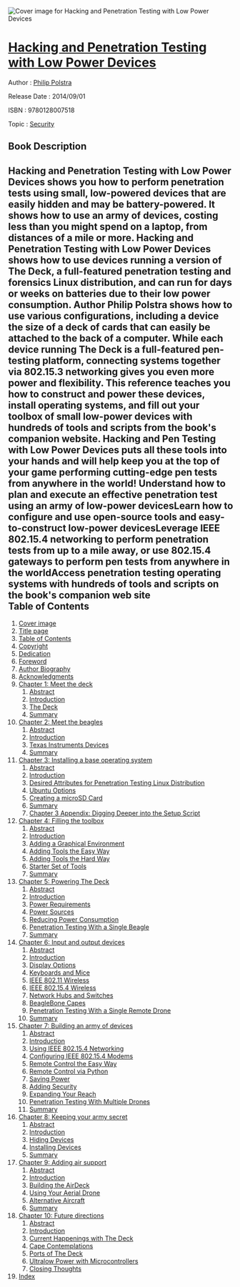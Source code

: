 ![Cover image for Hacking and Penetration Testing with Low Power Devices](https://imgdetail.ebookreading.net/cover/cover/security/EB9780128007518.jpg)

[Hacking and Penetration Testing with Low Power Devices](https://ebookreading.net/view/book/Hacking+and+Penetration+Testing+with+Low+Power+Devices-EB9780128007518_1.html "Hacking and Penetration Testing with Low Power Devices")
====================================================================================================================

Author : [Philip Polstra](https://ebookreading.net/search/author/Philip+Polstra)

Release Date : 2014/09/01

ISBN : 9780128007518

Topic : [Security](https://ebookreading.net/search/category/security)

Book Description
-----------------

Hacking and Penetration Testing with Low Power Devices shows you how to perform penetration tests using small, low-powered devices that are easily hidden and may be battery-powered. It shows how to use an army of devices, costing less than you might spend on a laptop, from distances of a mile or more.
Hacking and Penetration Testing with Low Power Devices shows how to use devices running a version of The Deck, a full-featured penetration testing and forensics Linux distribution, and can run for days or weeks on batteries due to their low power consumption. Author Philip Polstra shows how to use various configurations, including a device the size of a deck of cards that can easily be attached to the back of a computer.
While each device running The Deck is a full-featured pen-testing platform, connecting systems together via 802.15.3 networking gives you even more power and flexibility. This reference teaches you how to construct and power these devices, install operating systems, and fill out your toolbox of small low-power devices with hundreds of tools and scripts from the book's companion website. Hacking and Pen Testing with Low Power Devices puts all these tools into your hands and will help keep you at the top of your game performing cutting-edge pen tests from anywhere in the world!
Understand how to plan and execute an effective penetration test using an army of low-power devicesLearn how to configure and use open-source tools and easy-to-construct low-power devicesLeverage IEEE 802.15.4 networking to perform penetration tests from up to a mile away, or use 802.15.4 gateways to perform pen tests from anywhere in the worldAccess penetration testing operating systems with hundreds of tools and scripts on the book's companion web site              
Table of Contents
-----------------

1. [Cover image](https://ebookreading.net/view/book/Hacking+and+Penetration+Testing+with+Low+Power+Devices-EB9780128007518_1.html)
1. [Title page](https://ebookreading.net/view/book/Hacking+and+Penetration+Testing+with+Low+Power+Devices-EB9780128007518_2.html)
1. [Table of Contents](https://ebookreading.net/view/book/Hacking+and+Penetration+Testing+with+Low+Power+Devices-EB9780128007518_3.html)
1. [Copyright](https://ebookreading.net/view/book/Hacking+and+Penetration+Testing+with+Low+Power+Devices-EB9780128007518_4.html)
1. [Dedication](https://ebookreading.net/view/book/Hacking+and+Penetration+Testing+with+Low+Power+Devices-EB9780128007518_5.html)
1. [Foreword](https://ebookreading.net/view/book/Hacking+and+Penetration+Testing+with+Low+Power+Devices-EB9780128007518_6.html)
1. [Author Biography](https://ebookreading.net/view/book/Hacking+and+Penetration+Testing+with+Low+Power+Devices-EB9780128007518_7.html)
1. [Acknowledgments](https://ebookreading.net/view/book/Hacking+and+Penetration+Testing+with+Low+Power+Devices-EB9780128007518_8.html)
1. [Chapter 1: Meet the deck](https://ebookreading.net/view/book/Hacking+and+Penetration+Testing+with+Low+Power+Devices-EB9780128007518_9.html)
    1. [Abstract](https://ebookreading.net/view/book/Hacking+and+Penetration+Testing+with+Low+Power+Devices-EB9780128007518_9.html#ab0010)
    1. [Introduction](https://ebookreading.net/view/book/Hacking+and+Penetration+Testing+with+Low+Power+Devices-EB9780128007518_9.html#s0010)
    1. [The Deck](https://ebookreading.net/view/book/Hacking+and+Penetration+Testing+with+Low+Power+Devices-EB9780128007518_9.html#s0020)
    1. [Summary](https://ebookreading.net/view/book/Hacking+and+Penetration+Testing+with+Low+Power+Devices-EB9780128007518_9.html#s0070)
1. [Chapter 2: Meet the beagles](https://ebookreading.net/view/book/Hacking+and+Penetration+Testing+with+Low+Power+Devices-EB9780128007518_10.html)
    1. [Abstract](https://ebookreading.net/view/book/Hacking+and+Penetration+Testing+with+Low+Power+Devices-EB9780128007518_10.html#ab0010)
    1. [Introduction](https://ebookreading.net/view/book/Hacking+and+Penetration+Testing+with+Low+Power+Devices-EB9780128007518_10.html#s0010)
    1. [Texas Instruments Devices](https://ebookreading.net/view/book/Hacking+and+Penetration+Testing+with+Low+Power+Devices-EB9780128007518_10.html#s0015)
    1. [Summary](https://ebookreading.net/view/book/Hacking+and+Penetration+Testing+with+Low+Power+Devices-EB9780128007518_10.html#s0040)
1. [Chapter 3: Installing a base operating system](https://ebookreading.net/view/book/Hacking+and+Penetration+Testing+with+Low+Power+Devices-EB9780128007518_11.html)
    1. [Abstract](https://ebookreading.net/view/book/Hacking+and+Penetration+Testing+with+Low+Power+Devices-EB9780128007518_11.html#ab0010)
    1. [Introduction](https://ebookreading.net/view/book/Hacking+and+Penetration+Testing+with+Low+Power+Devices-EB9780128007518_11.html#s0010)
    1. [Desired Attributes for Penetration Testing Linux Distribution](https://ebookreading.net/view/book/Hacking+and+Penetration+Testing+with+Low+Power+Devices-EB9780128007518_11.html#s0095)
    1. [Ubuntu Options](https://ebookreading.net/view/book/Hacking+and+Penetration+Testing+with+Low+Power+Devices-EB9780128007518_11.html#s0100)
    1. [Creating a microSD Card](https://ebookreading.net/view/book/Hacking+and+Penetration+Testing+with+Low+Power+Devices-EB9780128007518_11.html#s0120)
    1. [Summary](https://ebookreading.net/view/book/Hacking+and+Penetration+Testing+with+Low+Power+Devices-EB9780128007518_11.html#s0125)
    1. [Chapter 3 Appendix: Digging Deeper into the Setup Script](https://ebookreading.net/view/book/Hacking+and+Penetration+Testing+with+Low+Power+Devices-EB9780128007518_11.html#s0135)
1. [Chapter 4: Filling the toolbox](https://ebookreading.net/view/book/Hacking+and+Penetration+Testing+with+Low+Power+Devices-EB9780128007518_12.html)
    1. [Abstract](https://ebookreading.net/view/book/Hacking+and+Penetration+Testing+with+Low+Power+Devices-EB9780128007518_12.html#ab0010)
    1. [Introduction](https://ebookreading.net/view/book/Hacking+and+Penetration+Testing+with+Low+Power+Devices-EB9780128007518_12.html#s0010)
    1. [Adding a Graphical Environment](https://ebookreading.net/view/book/Hacking+and+Penetration+Testing+with+Low+Power+Devices-EB9780128007518_12.html#s0015)
    1. [Adding Tools the Easy Way](https://ebookreading.net/view/book/Hacking+and+Penetration+Testing+with+Low+Power+Devices-EB9780128007518_12.html#s0025)
    1. [Adding Tools the Hard Way](https://ebookreading.net/view/book/Hacking+and+Penetration+Testing+with+Low+Power+Devices-EB9780128007518_12.html#s0045)
    1. [Starter Set of Tools](https://ebookreading.net/view/book/Hacking+and+Penetration+Testing+with+Low+Power+Devices-EB9780128007518_12.html#s0095)
    1. [Summary](https://ebookreading.net/view/book/Hacking+and+Penetration+Testing+with+Low+Power+Devices-EB9780128007518_12.html#s0125)
1. [Chapter 5: Powering The Deck](https://ebookreading.net/view/book/Hacking+and+Penetration+Testing+with+Low+Power+Devices-EB9780128007518_13.html)
    1. [Abstract](https://ebookreading.net/view/book/Hacking+and+Penetration+Testing+with+Low+Power+Devices-EB9780128007518_13.html#ab0010)
    1. [Introduction](https://ebookreading.net/view/book/Hacking+and+Penetration+Testing+with+Low+Power+Devices-EB9780128007518_13.html#s0010)
    1. [Power Requirements](https://ebookreading.net/view/book/Hacking+and+Penetration+Testing+with+Low+Power+Devices-EB9780128007518_13.html#s0015)
    1. [Power Sources](https://ebookreading.net/view/book/Hacking+and+Penetration+Testing+with+Low+Power+Devices-EB9780128007518_13.html#s0025)
    1. [Reducing Power Consumption](https://ebookreading.net/view/book/Hacking+and+Penetration+Testing+with+Low+Power+Devices-EB9780128007518_13.html#s0065)
    1. [Penetration Testing With a Single Beagle](https://ebookreading.net/view/book/Hacking+and+Penetration+Testing+with+Low+Power+Devices-EB9780128007518_13.html#s0075)
    1. [Summary](https://ebookreading.net/view/book/Hacking+and+Penetration+Testing+with+Low+Power+Devices-EB9780128007518_13.html#s0110)
1. [Chapter 6: Input and output devices](https://ebookreading.net/view/book/Hacking+and+Penetration+Testing+with+Low+Power+Devices-EB9780128007518_14.html)
    1. [Abstract](https://ebookreading.net/view/book/Hacking+and+Penetration+Testing+with+Low+Power+Devices-EB9780128007518_14.html#ab0010)
    1. [Introduction](https://ebookreading.net/view/book/Hacking+and+Penetration+Testing+with+Low+Power+Devices-EB9780128007518_14.html#s0010)
    1. [Display Options](https://ebookreading.net/view/book/Hacking+and+Penetration+Testing+with+Low+Power+Devices-EB9780128007518_14.html#s0015)
    1. [Keyboards and Mice](https://ebookreading.net/view/book/Hacking+and+Penetration+Testing+with+Low+Power+Devices-EB9780128007518_14.html#s0030)
    1. [IEEE 802.11 Wireless](https://ebookreading.net/view/book/Hacking+and+Penetration+Testing+with+Low+Power+Devices-EB9780128007518_14.html#s0035)
    1. [IEEE 802.15.4 Wireless](https://ebookreading.net/view/book/Hacking+and+Penetration+Testing+with+Low+Power+Devices-EB9780128007518_14.html#s0040)
    1. [Network Hubs and Switches](https://ebookreading.net/view/book/Hacking+and+Penetration+Testing+with+Low+Power+Devices-EB9780128007518_14.html#s0045)
    1. [BeagleBone Capes](https://ebookreading.net/view/book/Hacking+and+Penetration+Testing+with+Low+Power+Devices-EB9780128007518_14.html#s0050)
    1. [Penetration Testing With a Single Remote Drone](https://ebookreading.net/view/book/Hacking+and+Penetration+Testing+with+Low+Power+Devices-EB9780128007518_14.html#s0070)
    1. [Summary](https://ebookreading.net/view/book/Hacking+and+Penetration+Testing+with+Low+Power+Devices-EB9780128007518_14.html#s0100)
1. [Chapter 7: Building an army of devices](https://ebookreading.net/view/book/Hacking+and+Penetration+Testing+with+Low+Power+Devices-EB9780128007518_15.html)
    1. [Abstract](https://ebookreading.net/view/book/Hacking+and+Penetration+Testing+with+Low+Power+Devices-EB9780128007518_15.html#ab0010)
    1. [Introduction](https://ebookreading.net/view/book/Hacking+and+Penetration+Testing+with+Low+Power+Devices-EB9780128007518_15.html#s0010)
    1. [Using IEEE 802.15.4 Networking](https://ebookreading.net/view/book/Hacking+and+Penetration+Testing+with+Low+Power+Devices-EB9780128007518_15.html#s0015)
    1. [Configuring IEEE 802.15.4 Modems](https://ebookreading.net/view/book/Hacking+and+Penetration+Testing+with+Low+Power+Devices-EB9780128007518_15.html#s0035)
    1. [Remote Control the Easy Way](https://ebookreading.net/view/book/Hacking+and+Penetration+Testing+with+Low+Power+Devices-EB9780128007518_15.html#s0050)
    1. [Remote Control via Python](https://ebookreading.net/view/book/Hacking+and+Penetration+Testing+with+Low+Power+Devices-EB9780128007518_15.html#s0055)
    1. [Saving Power](https://ebookreading.net/view/book/Hacking+and+Penetration+Testing+with+Low+Power+Devices-EB9780128007518_15.html#s0060)
    1. [Adding Security](https://ebookreading.net/view/book/Hacking+and+Penetration+Testing+with+Low+Power+Devices-EB9780128007518_15.html#s0065)
    1. [Expanding Your Reach](https://ebookreading.net/view/book/Hacking+and+Penetration+Testing+with+Low+Power+Devices-EB9780128007518_15.html#s0070)
    1. [Penetration Testing With Multiple Drones](https://ebookreading.net/view/book/Hacking+and+Penetration+Testing+with+Low+Power+Devices-EB9780128007518_15.html#s0085)
    1. [Summary](https://ebookreading.net/view/book/Hacking+and+Penetration+Testing+with+Low+Power+Devices-EB9780128007518_15.html#s0110)
1. [Chapter 8: Keeping your army secret](https://ebookreading.net/view/book/Hacking+and+Penetration+Testing+with+Low+Power+Devices-EB9780128007518_16.html)
    1. [Abstract](https://ebookreading.net/view/book/Hacking+and+Penetration+Testing+with+Low+Power+Devices-EB9780128007518_16.html#ab0010)
    1. [Introduction](https://ebookreading.net/view/book/Hacking+and+Penetration+Testing+with+Low+Power+Devices-EB9780128007518_16.html#s0010)
    1. [Hiding Devices](https://ebookreading.net/view/book/Hacking+and+Penetration+Testing+with+Low+Power+Devices-EB9780128007518_16.html#s0015)
    1. [Installing Devices](https://ebookreading.net/view/book/Hacking+and+Penetration+Testing+with+Low+Power+Devices-EB9780128007518_16.html#s0040)
    1. [Summary](https://ebookreading.net/view/book/Hacking+and+Penetration+Testing+with+Low+Power+Devices-EB9780128007518_16.html#s0065)
1. [Chapter 9: Adding air support](https://ebookreading.net/view/book/Hacking+and+Penetration+Testing+with+Low+Power+Devices-EB9780128007518_17.html)
    1. [Abstract](https://ebookreading.net/view/book/Hacking+and+Penetration+Testing+with+Low+Power+Devices-EB9780128007518_17.html#ab0010)
    1. [Introduction](https://ebookreading.net/view/book/Hacking+and+Penetration+Testing+with+Low+Power+Devices-EB9780128007518_17.html#s0010)
    1. [Building the AirDeck](https://ebookreading.net/view/book/Hacking+and+Penetration+Testing+with+Low+Power+Devices-EB9780128007518_17.html#s0015)
    1. [Using Your Aerial Drone](https://ebookreading.net/view/book/Hacking+and+Penetration+Testing+with+Low+Power+Devices-EB9780128007518_17.html#s0035)
    1. [Alternative Aircraft](https://ebookreading.net/view/book/Hacking+and+Penetration+Testing+with+Low+Power+Devices-EB9780128007518_17.html#s0055)
    1. [Summary](https://ebookreading.net/view/book/Hacking+and+Penetration+Testing+with+Low+Power+Devices-EB9780128007518_17.html#s0070)
1. [Chapter 10: Future directions](https://ebookreading.net/view/book/Hacking+and+Penetration+Testing+with+Low+Power+Devices-EB9780128007518_18.html)
    1. [Abstract](https://ebookreading.net/view/book/Hacking+and+Penetration+Testing+with+Low+Power+Devices-EB9780128007518_18.html#ab0010)
    1. [Introduction](https://ebookreading.net/view/book/Hacking+and+Penetration+Testing+with+Low+Power+Devices-EB9780128007518_18.html#s0010)
    1. [Current Happenings with The Deck](https://ebookreading.net/view/book/Hacking+and+Penetration+Testing+with+Low+Power+Devices-EB9780128007518_18.html#s0015)
    1. [Cape Contemplations](https://ebookreading.net/view/book/Hacking+and+Penetration+Testing+with+Low+Power+Devices-EB9780128007518_18.html#s0020)
    1. [Ports of The Deck](https://ebookreading.net/view/book/Hacking+and+Penetration+Testing+with+Low+Power+Devices-EB9780128007518_18.html#s0025)
    1. [Ultralow Power with Microcontrollers](https://ebookreading.net/view/book/Hacking+and+Penetration+Testing+with+Low+Power+Devices-EB9780128007518_18.html#s0030)
    1. [Closing Thoughts](https://ebookreading.net/view/book/Hacking+and+Penetration+Testing+with+Low+Power+Devices-EB9780128007518_18.html#s0035)
1. [Index](https://ebookreading.net/view/book/Hacking+and+Penetration+Testing+with+Low+Power+Devices-EB9780128007518_19.html)
